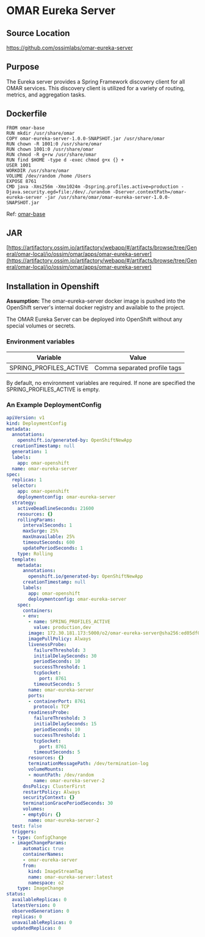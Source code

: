 # OMAR Eureka Server

## Source Location
https://github.com/ossimlabs/omar-eureka-server

## Purpose
The Eureka server provides a Spring Framework discovery client for all OMAR services. This discovery client is utilized for a variety of routing, metrics, and aggregation tasks.

## Dockerfile
```
FROM omar-base
RUN mkdir /usr/share/omar
COPY omar-eureka-server-1.0.0-SNAPSHOT.jar /usr/share/omar
RUN chown -R 1001:0 /usr/share/omar
RUN chown 1001:0 /usr/share/omar
RUN chmod -R g+rw /usr/share/omar
RUN find $HOME -type d -exec chmod g+x {} +
USER 1001
WORKDIR /usr/share/omar
VOLUME /dev/random /home /Users
EXPOSE 8761
CMD java -Xms256m -Xmx1024m -Dspring.profiles.active=production -Djava.security.egd=file:/dev/./urandom -Dserver.contextPath=/omar-eureka-server -jar /usr/share/omar/omar-eureka-server-1.0.0-SNAPSHOT.jar
```
Ref: [omar-base](../../../omar-base/docs/install-guide/omar-base/)

## JAR
[https://artifactory.ossim.io/artifactory/webapp/#/artifacts/browse/tree/General/omar-local/io/ossim/omar/apps/omar-eureka-server](https://artifactory.ossim.io/artifactory/webapp/#/artifacts/browse/tree/General/omar-local/io/ossim/omar/apps/omar-eureka-server)

## Installation in Openshift

**Assumption:** The omar-eureka-server docker image is pushed into the OpenShift server's internal docker registry and available to the project.

The OMAR Eureka Server can be deployed into OpenShift without any special volumes or secrets.

### Environment variables

|Variable|Value|
|------|------|
|SPRING_PROFILES_ACTIVE|Comma separated profile tags|

By default, no environment variables are required. If none are specified the SPRING_PROFILES_ACTIVE is empty.

### An Example DeploymentConfig

```yaml
apiVersion: v1
kind: DeploymentConfig
metadata:
  annotations:
    openshift.io/generated-by: OpenShiftNewApp
  creationTimestamp: null
  generation: 1
  labels:
    app: omar-openshift
  name: omar-eureka-server
spec:
  replicas: 1
  selector:
    app: omar-openshift
    deploymentconfig: omar-eureka-server
  strategy:
    activeDeadlineSeconds: 21600
    resources: {}
    rollingParams:
      intervalSeconds: 1
      maxSurge: 25%
      maxUnavailable: 25%
      timeoutSeconds: 600
      updatePeriodSeconds: 1
    type: Rolling
  template:
    metadata:
      annotations:
        openshift.io/generated-by: OpenShiftNewApp
      creationTimestamp: null
      labels:
        app: omar-openshift
        deploymentconfig: omar-eureka-server
    spec:
      containers:
      - env:
        - name: SPRING_PROFILES_ACTIVE
          value: production,dev
        image: 172.30.181.173:5000/o2/omar-eureka-server@sha256:ed05df0ff85eebca1b6d6f371944b17785331cb872cad74c15b8dcc9722173a9
        imagePullPolicy: Always
        livenessProbe:
          failureThreshold: 3
          initialDelaySeconds: 30
          periodSeconds: 10
          successThreshold: 1
          tcpSocket:
            port: 8761
          timeoutSeconds: 5
        name: omar-eureka-server
        ports:
        - containerPort: 8761
          protocol: TCP
        readinessProbe:
          failureThreshold: 3
          initialDelaySeconds: 15
          periodSeconds: 10
          successThreshold: 1
          tcpSocket:
            port: 8761
          timeoutSeconds: 5
        resources: {}
        terminationMessagePath: /dev/termination-log
        volumeMounts:
        - mountPath: /dev/random
          name: omar-eureka-server-2
      dnsPolicy: ClusterFirst
      restartPolicy: Always
      securityContext: {}
      terminationGracePeriodSeconds: 30
      volumes:
      - emptyDir: {}
        name: omar-eureka-server-2
  test: false
  triggers:
  - type: ConfigChange
  - imageChangeParams:
      automatic: true
      containerNames:
      - omar-eureka-server
      from:
        kind: ImageStreamTag
        name: omar-eureka-server:latest
        namespace: o2
    type: ImageChange
status:
  availableReplicas: 0
  latestVersion: 0
  observedGeneration: 0
  replicas: 0
  unavailableReplicas: 0
  updatedReplicas: 0
```
